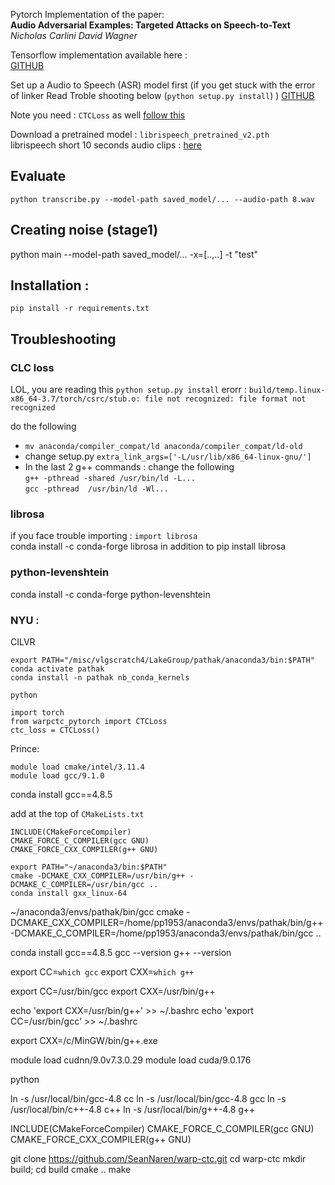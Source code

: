 
Pytorch Implementation of the paper:  
**Audio Adversarial Examples: Targeted Attacks on Speech-to-Text**  
*Nicholas Carlini David Wagner*  

Tensorflow implementation available here :   
[GITHUB](https://github.com/carlini/audio_adversarial_examples)


Set up a Audio to Speech (ASR) model first   (if you get stuck with the error of linker Read Troble shooting below (`python setup.py install`) ) 
[GITHUB](https://github.com/SeanNaren/deepspeech.pytorch)  

Note you need : `CTCLoss` as well [follow this](https://github.com/SeanNaren/warp-ctc)


Download a pretrained model : `librispeech_pretrained_v2.pth`   
librispeech short 10 seconds audio clips : [here](https://github.com/ppriyank/Adveserial-Attacks/tree/master/audio-dataset/short-audio)  

## Evaluate
`python transcribe.py --model-path saved_model/... --audio-path 8.wav`   

## Creating noise (stage1)
python main --model-path saved_model/... -x=[..,..] -t "test"

## Installation : 
`pip install -r requirements.txt`  

 

## Troubleshooting 
### CLC loss 
LOL, you are reading this
`python setup.py install`
erorr : 
`build/temp.linux-x86_64-3.7/torch/csrc/stub.o: file not recognized: file format not recognized`  

do the following 
* `mv anaconda/compiler_compat/ld anaconda/compiler_compat/ld-old` 
* change setup.py `extra_link_args=['-L/usr/lib/x86_64-linux-gnu/']`  
* In the last 2 g++ commands : change the following   
`g++ -pthread -shared /usr/bin/ld -L...`  
`gcc -pthread  /usr/bin/ld -Wl...`


### librosa  
if you face trouble importing : `import librosa`  
conda install -c conda-forge librosa
in addition to pip install librosa

### python-levenshtein 
conda install -c conda-forge python-levenshtein  



### NYU : 
CILVR

```
export PATH="/misc/vlgscratch4/LakeGroup/pathak/anaconda3/bin:$PATH"
conda activate pathak 
conda install -n pathak nb_conda_kernels

python 

import torch
from warpctc_pytorch import CTCLoss
ctc_loss = CTCLoss()
```

Prince:

```
module load cmake/intel/3.11.4
module load gcc/9.1.0
```
conda install gcc==4.8.5

add at the top of `CMakeLists.txt`
```
INCLUDE(CMakeForceCompiler)
CMAKE_FORCE_C_COMPILER(gcc GNU)
CMAKE_FORCE_CXX_COMPILER(g++ GNU)
```


```
export PATH="~/anaconda3/bin:$PATH"
cmake -DCMAKE_CXX_COMPILER=/usr/bin/g++ -DCMAKE_C_COMPILER=/usr/bin/gcc ..
conda install gxx_linux-64
```

~/anaconda3/envs/pathak/bin/gcc
cmake -DCMAKE_CXX_COMPILER=/home/pp1953/anaconda3/envs/pathak/bin/g++ -DCMAKE_C_COMPILER=/home/pp1953/anaconda3/envs/pathak/bin/gcc ..



conda install gcc==4.8.5
gcc --version 
g++ --version 

export CC=`which gcc`
export CXX=`which g++`


export CC=/usr/bin/gcc
export CXX=/usr/bin/g++

echo 'export CXX=/usr/bin/g++' >> ~/.bashrc
echo 'export CC=/usr/bin/gcc' >> ~/.bashrc

export CXX=/c/MinGW/bin/g++.exe


module load cudnn/9.0v7.3.0.29 
module load cuda/9.0.176

python 



ln -s /usr/local/bin/gcc-4.8 cc
ln -s /usr/local/bin/gcc-4.8 gcc
ln -s /usr/local/bin/c++-4.8 c++
ln -s /usr/local/bin/g++-4.8 g++


INCLUDE(CMakeForceCompiler)
CMAKE_FORCE_C_COMPILER(gcc GNU)
CMAKE_FORCE_CXX_COMPILER(g++ GNU)






git clone https://github.com/SeanNaren/warp-ctc.git
cd warp-ctc
mkdir build; cd build
cmake ..
make